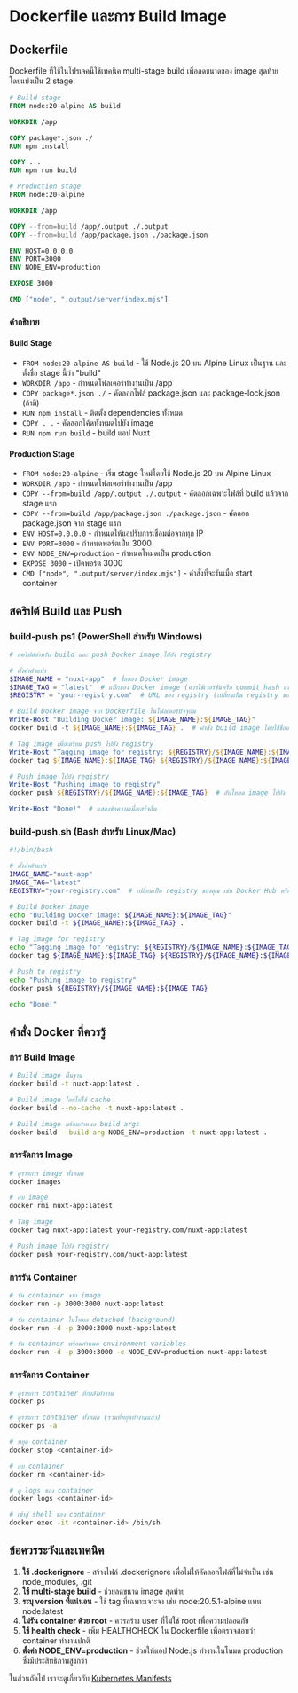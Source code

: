 # Dockerfile และการ Build Image

## Dockerfile

Dockerfile ที่ใช้ในโปรเจคนี้ใช้เทคนิค multi-stage build เพื่อลดขนาดของ image สุดท้าย โดยแบ่งเป็น 2 stage:

```dockerfile
# Build stage
FROM node:20-alpine AS build

WORKDIR /app

COPY package*.json ./
RUN npm install

COPY . .
RUN npm run build

# Production stage
FROM node:20-alpine

WORKDIR /app

COPY --from=build /app/.output ./.output
COPY --from=build /app/package.json ./package.json

ENV HOST=0.0.0.0
ENV PORT=3000
ENV NODE_ENV=production

EXPOSE 3000

CMD ["node", ".output/server/index.mjs"]
```

### คำอธิบาย

#### Build Stage
- `FROM node:20-alpine AS build` - ใช้ Node.js 20 บน Alpine Linux เป็นฐาน และตั้งชื่อ stage นี้ว่า "build"
- `WORKDIR /app` - กำหนดโฟลเดอร์ทำงานเป็น /app
- `COPY package*.json ./` - คัดลอกไฟล์ package.json และ package-lock.json (ถ้ามี)
- `RUN npm install` - ติดตั้ง dependencies ทั้งหมด
- `COPY . .` - คัดลอกโค้ดทั้งหมดไปยัง image
- `RUN npm run build` - build แอป Nuxt

#### Production Stage
- `FROM node:20-alpine` - เริ่ม stage ใหม่โดยใช้ Node.js 20 บน Alpine Linux
- `WORKDIR /app` - กำหนดโฟลเดอร์ทำงานเป็น /app
- `COPY --from=build /app/.output ./.output` - คัดลอกเฉพาะไฟล์ที่ build แล้วจาก stage แรก
- `COPY --from=build /app/package.json ./package.json` - คัดลอก package.json จาก stage แรก
- `ENV HOST=0.0.0.0` - กำหนดให้แอปรับการเชื่อมต่อจากทุก IP
- `ENV PORT=3000` - กำหนดพอร์ตเป็น 3000
- `ENV NODE_ENV=production` - กำหนดโหมดเป็น production
- `EXPOSE 3000` - เปิดพอร์ต 3000
- `CMD ["node", ".output/server/index.mjs"]` - คำสั่งที่จะรันเมื่อ start container

## สคริปต์ Build และ Push

### build-push.ps1 (PowerShell สำหรับ Windows)

```powershell
# สคริปต์สำหรับ build และ push Docker image ไปยัง registry

# ตั้งค่าตัวแปร
$IMAGE_NAME = "nuxt-app"  # ชื่อของ Docker image
$IMAGE_TAG = "latest"  # แท็กของ Docker image (ควรใช้เวอร์ชันหรือ commit hash แทน latest ในการใช้งานจริง)
$REGISTRY = "your-registry.com"  # URL ของ registry (เปลี่ยนเป็น registry ของคุณ เช่น Docker Hub หรือ GitLab Container Registry)

# Build Docker image จาก Dockerfile ในโฟลเดอร์ปัจจุบัน
Write-Host "Building Docker image: ${IMAGE_NAME}:${IMAGE_TAG}"
docker build -t ${IMAGE_NAME}:${IMAGE_TAG} .  # คำสั่ง build image โดยใช้ชื่อและแท็กที่กำหนด

# Tag image เพื่อเตรียม push ไปยัง registry
Write-Host "Tagging image for registry: ${REGISTRY}/${IMAGE_NAME}:${IMAGE_TAG}"
docker tag ${IMAGE_NAME}:${IMAGE_TAG} ${REGISTRY}/${IMAGE_NAME}:${IMAGE_TAG}  # เพิ่ม registry URL นำหน้าชื่อ image

# Push image ไปยัง registry
Write-Host "Pushing image to registry"
docker push ${REGISTRY}/${IMAGE_NAME}:${IMAGE_TAG}  # อัปโหลด image ไปยัง registry

Write-Host "Done!"  # แสดงข้อความเมื่อเสร็จสิ้น
```

### build-push.sh (Bash สำหรับ Linux/Mac)

```bash
#!/bin/bash

# ตั้งค่าตัวแปร
IMAGE_NAME="nuxt-app"
IMAGE_TAG="latest"
REGISTRY="your-registry.com"  # เปลี่ยนเป็น registry ของคุณ เช่น Docker Hub หรือ GitLab Container Registry

# Build Docker image
echo "Building Docker image: ${IMAGE_NAME}:${IMAGE_TAG}"
docker build -t ${IMAGE_NAME}:${IMAGE_TAG} .

# Tag image for registry
echo "Tagging image for registry: ${REGISTRY}/${IMAGE_NAME}:${IMAGE_TAG}"
docker tag ${IMAGE_NAME}:${IMAGE_TAG} ${REGISTRY}/${IMAGE_NAME}:${IMAGE_TAG}

# Push to registry
echo "Pushing image to registry"
docker push ${REGISTRY}/${IMAGE_NAME}:${IMAGE_TAG}

echo "Done!"
```

## คำสั่ง Docker ที่ควรรู้

### การ Build Image

```bash
# Build image พื้นฐาน
docker build -t nuxt-app:latest .

# Build image โดยไม่ใช้ cache
docker build --no-cache -t nuxt-app:latest .

# Build image พร้อมกำหนด build args
docker build --build-arg NODE_ENV=production -t nuxt-app:latest .
```

### การจัดการ Image

```bash
# ดูรายการ image ทั้งหมด
docker images

# ลบ image
docker rmi nuxt-app:latest

# Tag image
docker tag nuxt-app:latest your-registry.com/nuxt-app:latest

# Push image ไปยัง registry
docker push your-registry.com/nuxt-app:latest
```

### การรัน Container

```bash
# รัน container จาก image
docker run -p 3000:3000 nuxt-app:latest

# รัน container ในโหมด detached (background)
docker run -d -p 3000:3000 nuxt-app:latest

# รัน container พร้อมกำหนด environment variables
docker run -d -p 3000:3000 -e NODE_ENV=production nuxt-app:latest
```

### การจัดการ Container

```bash
# ดูรายการ container ที่กำลังทำงาน
docker ps

# ดูรายการ container ทั้งหมด (รวมที่หยุดทำงานแล้ว)
docker ps -a

# หยุด container
docker stop <container-id>

# ลบ container
docker rm <container-id>

# ดู logs ของ container
docker logs <container-id>

# เข้าสู่ shell ของ container
docker exec -it <container-id> /bin/sh
```

## ข้อควรระวังและเทคนิค

1. **ใช้ .dockerignore** - สร้างไฟล์ .dockerignore เพื่อไม่ให้คัดลอกไฟล์ที่ไม่จำเป็น เช่น node_modules, .git
2. **ใช้ multi-stage build** - ช่วยลดขนาด image สุดท้าย
3. **ระบุ version ที่แน่นอน** - ใช้ tag ที่เฉพาะเจาะจง เช่น node:20.5.1-alpine แทน node:latest
4. **ไม่รัน container ด้วย root** - ควรสร้าง user ที่ไม่ใช่ root เพื่อความปลอดภัย
5. **ใช้ health check** - เพิ่ม HEALTHCHECK ใน Dockerfile เพื่อตรวจสอบว่า container ทำงานปกติ
6. **ตั้งค่า NODE_ENV=production** - ช่วยให้แอป Node.js ทำงานในโหมด production ซึ่งมีประสิทธิภาพสูงกว่า

ในส่วนถัดไป เราจะดูเกี่ยวกับ [Kubernetes Manifests](./k8s-guide-03-kubernetes-manifests.md)
